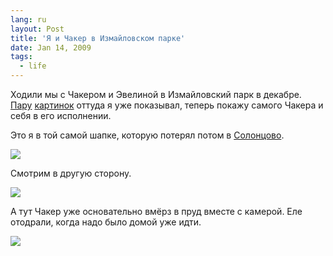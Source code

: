 ```yaml
---
lang: ru
layout: Post
title: 'Я и Чакер в Измайловском парке'
date: Jan 14, 2009
tags:
  - life
---
```


Ходили мы с Чакером и Эвелиной в Измайловский парк в декабре. [Пару](/blog/2803 "Узоры на льду") [картинок](/blog/2843 "Фотография про километр") оттуда я уже показывал, теперь покажу самого Чакера и себя в его исполнении.

<!--more-->

Это я в той самой шапке, которую потерял потом в [Солонцово](http://morning.photos/travel/solontsovo "Фотографии из Солонцово").

![](/images/blog/scan-090113-0001.jpg)

Смотрим в другую сторону.

![](/images/blog/2008-12-21-5d-9904-artem-sapegin.jpg)

А тут Чакер уже основательно вмёрз в пруд вместе с камерой. Еле отодрали, когда надо было домой уже идти.

![](/images/blog/2008-12-21-5d-9950-artem-sapegin.jpg)

